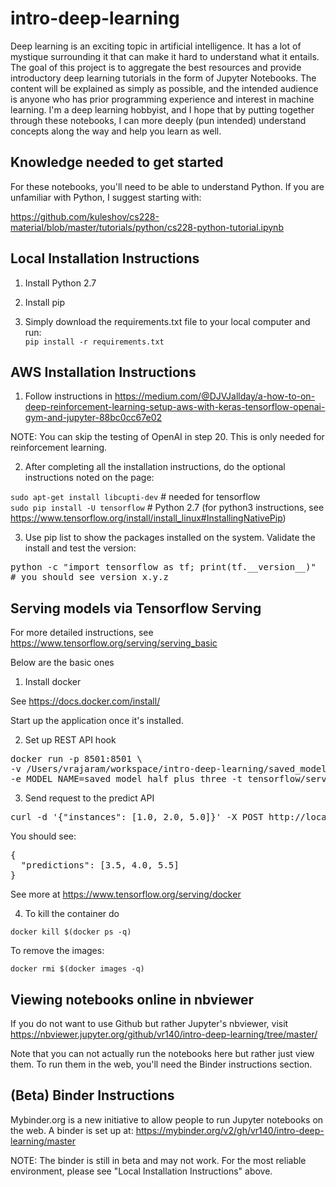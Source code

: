 # intro-deep-learning
Deep learning is an exciting topic in artificial intelligence. It has a lot of mystique surrounding it that can make it hard to understand what it entails. The goal of this project is to aggregate the best resources and provide introductory deep learning tutorials in the form of Jupyter Notebooks. The content will be explained as simply as possible, and the intended audience is anyone who has prior programming experience and interest in machine learning. I'm a deep learning hobbyist, and I hope that by putting together through these notebooks, I can more deeply (pun intended) understand concepts along the way and help you learn as well.

## Knowledge needed to get started

For these notebooks, you'll need to be able to understand Python. If you are unfamiliar with Python, I suggest starting with:

https://github.com/kuleshov/cs228-material/blob/master/tutorials/python/cs228-python-tutorial.ipynb

## Local Installation Instructions

1) Install Python 2.7

2) Install pip

3) Simply download the requirements.txt file to your local computer and run:<br/>
`pip install -r requirements.txt`

## AWS Installation Instructions

1) Follow instructions in https://medium.com/@DJVJallday/a-how-to-on-deep-reinforcement-learning-setup-aws-with-keras-tensorflow-openai-gym-and-jupyter-88bc0cc67e02  

NOTE: You can skip the testing of OpenAI in step 20. This is only needed for reinforcement learning.

2) After completing all the installation instructions, do the optional instructions noted on the page:

`sudo apt-get install libcupti-dev`  # needed for tensorflow<br/>
`sudo pip install -U tensorflow`   # Python 2.7 (for python3 instructions, see https://www.tensorflow.org/install/install_linux#InstallingNativePip)<br/>

3) Use pip list to show the packages installed on the system. Validate the install and test the version:

<pre>python -c "import tensorflow as tf; print(tf.__version__)"
# you should see version x.y.z</pre>

## Serving models via Tensorflow Serving

For more detailed instructions, see https://www.tensorflow.org/serving/serving_basic

Below are the basic ones

1) Install docker

See https://docs.docker.com/install/

Start up the application once it's installed.

2) Set up REST API hook
<pre>
docker run -p 8501:8501 \
-v /Users/vrajaram/workspace/intro-deep-learning/saved_model_half_plus_three:/models/saved_model_half_plus_three \
-e MODEL_NAME=saved_model_half_plus_three -t tensorflow/serving &
</pre>

3) Send request to the predict API

<pre>curl -d '{"instances": [1.0, 2.0, 5.0]}' -X POST http://localhost:8501/v1/models/saved_model_half_plus_three:predict</pre>


You should see:
<pre>
{
  "predictions": [3.5, 4.0, 5.5]
}
</pre>

See more at https://www.tensorflow.org/serving/docker

4) To kill the container do

`docker kill $(docker ps -q)`

To remove the images:

`docker rmi $(docker images -q)`

## Viewing notebooks online in nbviewer

If you do not want to use Github but rather Jupyter's nbviewer, visit
https://nbviewer.jupyter.org/github/vr140/intro-deep-learning/tree/master/

Note that you can not actually run the notebooks here but rather just view them. To run
them in the web, you'll need the Binder instructions section.

## (Beta) Binder Instructions

Mybinder.org is a new initiative to allow people to run Jupyter notebooks
on the web. A binder is set up at:
https://mybinder.org/v2/gh/vr140/intro-deep-learning/master

NOTE: The binder is still in beta and may not work. For the most reliable environment,
please see "Local Installation Instructions" above.


